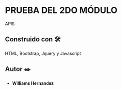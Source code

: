 # PRUEBA DEL 2DO MÓDULO

APIS

## Construido con 🛠️

HTML, Bootstrap, Jquery y Javascript

## Autor ✒️

* **Williams Hernandez**
